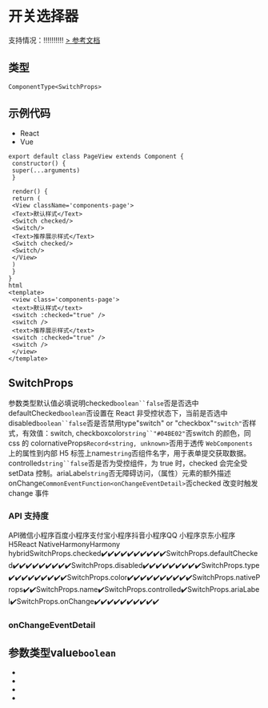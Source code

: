 # 开关选择器
支持情况：!!!!!!!!!!
[> 参考文档
](https://developers.weixin.qq.com/miniprogram/dev/component/switch.html)
## 类型[​](switch.html#类型)
```tsx
ComponentType<SwitchProps>
```

## 示例代码[​](switch.html#示例代码)

- React
- Vue
```tsx
export default class PageView extends Component {
 constructor() {
 super(...arguments)
 }

 render() {
 return (
 <View className='components-page'>
 <Text>默认样式</Text>
 <Switch checked/>
 <Switch/>
 <Text>推荐展示样式</Text>
 <Switch checked/>
 <Switch/>
 </View>
 )
 }
}
html
<template>
 <view class='components-page'>
 <text>默认样式</text>
 <switch :checked="true" />
 <switch />
 <text>推荐展示样式</text>
 <switch :checked="true" />
 <switch />
 </view>
</template>
```

## SwitchProps[​](switch.html#switchprops)
参数类型默认值必填说明checked`boolean``false`否是否选中defaultChecked`boolean`否设置在 React 非受控状态下，当前是否选中disabled`boolean``false`否是否禁用type"switch" or "checkbox"`"switch"`否样式，有效值：switch, checkboxcolor`string``"#04BE02"`否switch 的颜色，同 css 的 colornativeProps`Record<string, unknown>`否用于透传 `WebComponents` 上的属性到内部 H5 标签上name`string`否组件名字，用于表单提交获取数据。controlled`string``false`否是否为受控组件，为 true 时，checked 会完全受 setData 控制。ariaLabel`string`否无障碍访问，（属性）元素的额外描述onChange`CommonEventFunction<onChangeEventDetail>`否checked 改变时触发 change 事件
### API 支持度[​](switch.html#api-支持度)
API微信小程序百度小程序支付宝小程序抖音小程序QQ 小程序京东小程序H5React NativeHarmonyHarmony hybridSwitchProps.checked✔️✔️✔️✔️✔️✔️✔️✔️✔️✔️SwitchProps.defaultChecked✔️✔️✔️✔️✔️✔️✔️✔️✔️SwitchProps.disabled✔️✔️✔️✔️✔️✔️✔️✔️✔️SwitchProps.type✔️✔️✔️✔️✔️✔️✔️✔️✔️SwitchProps.color✔️✔️✔️✔️✔️✔️✔️✔️✔️✔️SwitchProps.nativeProps✔️✔️SwitchProps.name✔️SwitchProps.controlled✔️SwitchProps.ariaLabel✔️SwitchProps.onChange✔️✔️✔️✔️✔️✔️✔️✔️✔️✔️
### onChangeEventDetail[​](switch.html#onchangeeventdetail)
参数类型value`boolean`
- 
- 
- 

- 
-
